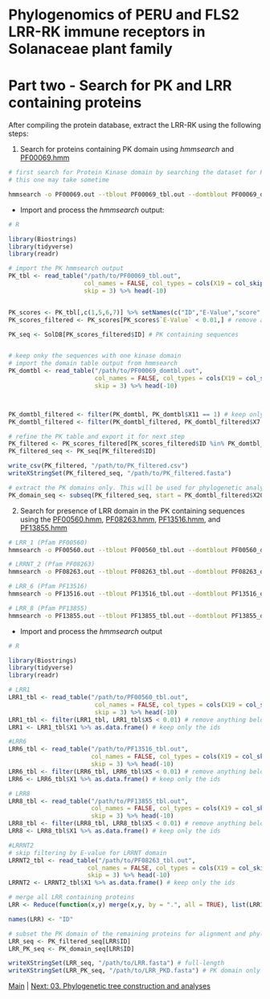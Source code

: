 # Phylogenomics of PERU and FLS2 LRR-RK immune receptors in Solanaceae plant family
# Part two - Search for PK and LRR containing proteins

After compiling the protein database, extract the LRR-RK using the following steps:

1. Search for proteins containing PK domain using *hmmsearch* and [PF00069.hmm](hmm/PF00069.hmm)
```bash
# first search for Protein Kinase domain by searching the dataset for Pfam PF00069 hmm profile using hmmsearch and following options
# this one may take sometime

hmmsearch -o PF00069.out --tblout PF00069_tbl.out --domtblout PF00069_domtbl.out --max PF00069.hmm SolDB.fasta
```

- Import and process the *hmmsearch* output:
```R
# R

library(Biostrings)
library(tidyverse)
library(readr)

# import the PK hmmsearch output
PK_tbl <- read_table("/path/to/PF00069_tbl.out",
                     col_names = FALSE, col_types = cols(X19 = col_skip()), 
                     skip = 3) %>% head(-10)


PK_scores <- PK_tbl[,c(1,5,6,7)] %>% setNames(c("ID","E-Value","score","bias")) # dataframe with only scores and e-values
PK_scores_filtered <- PK_scores[PK_scores$`E-Value` < 0.01,] # remove anything below the e-value threshold of 0.01

PK_seq <- SolDB[PK_scores_filtered$ID] # PK containing sequences


# keep onky the sequences with one kinase domain
# import the domain table output from hmmsearch
PK_domtbl <- read_table("/path/to/PF00069_domtbl.out",
                        col_names = FALSE, col_types = cols(X19 = col_skip()), 
                        skip = 3) %>% head(-10)



PK_domtbl_filtered <- filter(PK_domtbl, PK_domtbl$X11 == 1) # keep only the ones with one PK domain
PK_domtbl_filtered <- filter(PK_domtbl_filtered, PK_domtbl_filtered$X7 < 0.01) # remove anything below the e-value threshold of 0.01

# refine the PK table and export it for next step
PK_filtered <- PK_scores_filtered[PK_scores_filtered$ID %in% PK_domtbl_filtered$X1,]
PK_filtered_seq <- PK_seq[PK_filtered$ID]

write_csv(PK_filtered, "/path/to/PK_filtered.csv")
writeXStringSet(PK_filtered_seq, "/path/to/PK_filtered.fasta")

# extract the PK domains only. This will be used for phylogenetic analysis
PK_domain_seq <- subseq(PK_filtered_seq, start = PK_domtbl_filtered$X20, end = PK_domtbl_filtered$X21)

```

2. Search for presence of LRR domain in the PK containing sequences using the [PF00560.hmm](hmm/PF00560.hmm), [PF08263.hmm](hmm/PF08263.hmm), [PF13516.hmm](hmm/PF13516.hmm), and [PF13855.hmm](hmm/PF13855.hmm)
```bash
# LRR_1 (Pfam PF00560)
hmmsearch -o PF00560.out --tblout PF00560_tbl.out --domtblout PF00560_domtbl.out --max PF00560.hmm PK_filtered.fasta

# LRRNT_2 (Pfam PF08263)
hmmsearch -o PF08263.out --tblout PF08263_tbl.out --domtblout PF08263_domtbl.out --max PF08263.hmm PK_filtered.fasta

# LRR_6 (Pfam PF13516)
hmmsearch -o PF13516.out --tblout PF13516_tbl.out --domtblout PF13516_domtbl.out --max PF13516.hmm PK_filtered.fasta

# LRR_8 (Pfam PF13855)
hmmsearch -o PF13855.out --tblout PF13855_tbl.out --domtblout PF13855_domtbl.out --max PF13855.hmm PK_filtered.fasta
```

- Import and process the *hmmsearch* output
```R
# R

library(Biostrings)
library(tidyverse)
library(readr)

# LRR1
LRR1_tbl <- read_table("/path/to/PF00560_tbl.out",
                        col_names = FALSE, col_types = cols(X19 = col_skip()), 
                        skip = 3) %>% head(-10)
LRR1_tbl <- filter(LRR1_tbl, LRR1_tbl$X5 < 0.01) # remove anything below the e-value threshold of 0.01
LRR1 <- LRR1_tbl$X1 %>% as.data.frame() # keep only the ids

#LRR6
LRR6_tbl <- read_table("/path/to/PF13516_tbl.out",
                       col_names = FALSE, col_types = cols(X19 = col_skip()), 
                       skip = 3) %>% head(-10)
LRR6_tbl <- filter(LRR6_tbl, LRR6_tbl$X5 < 0.01) # remove anything below the e-value threshold of 0.01
LRR6 <- LRR6_tbl$X1 %>% as.data.frame() # keep only the ids

# LRR8
LRR8_tbl <- read_table("/path/to/PF13855_tbl.out",
                       col_names = FALSE, col_types = cols(X19 = col_skip()), 
                       skip = 3) %>% head(-10)
LRR8_tbl <- filter(LRR8_tbl, LRR8_tbl$X5 < 0.01) # remove anything below the e-value threshold of 0.01
LRR8 <- LRR8_tbl$X1 %>% as.data.frame() # keep only the ids

#LRRNT2
# skip filtering by E-value for LRRNT domain
LRRNT2_tbl <- read_table("/path/to/PF08263_tbl.out",
                      col_names = FALSE, col_types = cols(X19 = col_skip()), 
                      skip = 3) %>% head(-10)
LRRNT2 <- LRRNT2_tbl$X1 %>% as.data.frame() # keep only the ids

# merge all LRR containing proteins
LRR <- Reduce(function(x,y) merge(x,y, by = ".", all = TRUE), list(LRR1,LRR6,LRR8,LRRNT2)) # merge all LRR containing proteins

names(LRR) <- "ID"

# subset the PK domain of the remaining proteins for alignment and phylogenetic analysis
LRR_seq <- PK_filtered_seq[LRR$ID]
LRR_PK_seq <- PK_domain_seq[LRR$ID]

writeXStringSet(LRR_seq, "/path/to/LRR.fasta") # full-length
writeXStringSet(LRR_PK_seq, "/path/to/LRR_PKD.fasta") # PK domain only
```


[Main](README.md) | [Next: 03. Phylogenetic tree construction and analyses](03_Phylogenetic_tree_construction_and_analyses.md)
